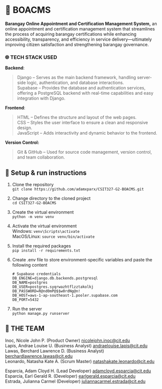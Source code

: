 # 📅 BOACMS  
**Barangay Online Appointment and Certification Management System,** an online appointment and certification management system that streamlines the process of acquiring barangay certifications while enhancing accessibility, transparency, and efficiency in service delivery—ultimately improving citizen satisfaction and strengthening barangay governance.

### 🌐 TECH STACK USED  
**Backend**:  
> Django – Serves as the main backend framework, handling server-side logic, authentication, and database interactions.  
> Supabase – Provides the database and authentication services, offering a PostgreSQL backend with real-time capabilities and easy integration with Django.

**Frontend**:  
> HTML – Defines the structure and layout of the web pages.  
> CSS – Styles the user interface to ensure a clean and responsive design.  
> JavaScript – Adds interactivity and dynamic behavior to the frontend.

**Version Control:**  
> Git & GitHub – Used for source code management, version control, and team collaboration.

## 📄 Setup & run instructions
1. Clone the repository  
	`git clone https://github.com/adamxparx/CSIT327-G2-BOACMS.git`  

2. Change directory to the cloned project  
	`cd CSIT327-G2-BOACMS`  

4. Create the virtual environment  
	`python -m venv venv`  

5. Activate the virtual environment  
   	Windows: `venv\Scripts\activate`  
	MacOS/Linux: `source venv/bin/activate` 

7. Install the required packages  
	`pip install -r requirements.txt`  

9. Create .env file to store environment-specific variables and paste the following content

	`# Supabase credentials`  
	`DB_ENGINE=django.db.backends.postgresql`  
	`DB_NAME=postgres`  
	`DB_USER=postgres.syqrwazhtflzztakolkj`  
	`DB_PASSWORD=R@nd0mP@$$w0rdNg@n!`  
	`DB_HOST=aws-1-ap-southeast-1.pooler.supabase.com`  
	`DB_PORT=5432`   
11. Run the server  
	`python manage.py runserver`


## 👥 THE TEAM

Inoc, Nicole John P.		(Product Owner)  		nicolejohn.inoc@cit.edu  
Lapis, Andrae Louise U.		(Business Analyst) 	andraelouise.lapis@cit.edu  
Lawas, Berchard Lawrence D.	(Business Analyst) 	berchardlawrence.lawas@cit.edu  
Leonardo, Natasha Kate A.	(Scrum Master) 		natashakate.leonardo@cit.edu  
  
Esparcia, Adam Cloyd H.		(Lead Developer) 		adamcloyd.esparcia@cit.edu  
Esparcia, Earl Gerald R.	(Developer) 		earlgerald.esparcia@cit.edu  
Estrada, Julianna Carmel 	(Developer)		juliannacarmel.estrada@cit.edu  
